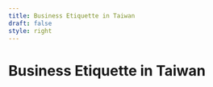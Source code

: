 ```yaml
---
title: Business Etiquette in Taiwan
draft: false
style: right
---
```

# Business Etiquette in Taiwan